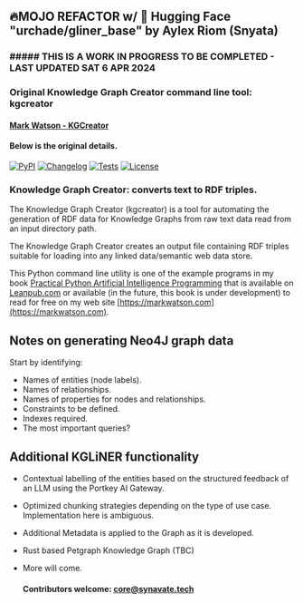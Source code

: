## 🔥MOJO REFACTOR w/ 🤗 Hugging Face "urchade/gliner_base" by Aylex Riom (Snyata)
###  ##### THIS IS A WORK IN PROGRESS TO BE COMPLETED -  LAST UPDATED SAT 6 APR 2024 ######

### Original Knowledge Graph Creator command line tool: kgcreator
#### [Mark Watson - KGCreator](https://github.com/mark-watson/kgcreator)

#### Below is the original details.
[![PyPI](https://img.shields.io/pypi/v/kgcreator.svg)](https://pypi.org/project/kgcreator/)
[![Changelog](https://img.shields.io/github/v/release/mark-watson/kgcreator?include_prereleases&label=changelog)](https://github.com/mark-watson/kgcreator/releases)
[![Tests](https://github.com/mark-watson/kgcreator/workflows/Test/badge.svg)](https://github.com/mark-watson/kgcreator/actions?query=workflow%3ATest)
[![License](https://img.shields.io/badge/license-Apache%202.0-blue.svg)](https://github.com/mark-watson/kgcreator/blob/master/LICENSE)

### Knowledge Graph Creator: converts text to RDF triples.

The Knowledge Graph Creator (kgcreator) is a tool for automating the generation of RDF data for Knowledge Graphs from raw text data read from an input directory path.

The Knowledge Graph Creator creates an output file containing RDF triples suitable for loading into any linked data/semantic web data store.

This Python command line utility is one of the example programs in my book
[Practical Python Artificial Intelligence Programming](https://leanpub.com/pythonai) that is available on [Leanpub.com](https://leanpub.com/pythonai) or available (in the future, this book is under development) to read for free on my web site [https://markwatson.com](https://markwatson.com).


## Notes on generating Neo4J graph data

Start by identifying:

- Names of entities (node labels).
- Names of relationships.
- Names of properties for nodes and relationships.
- Constraints to be defined.
- Indexes required.
- The most important queries?

## Additional KGLiNER functionality
- Contextual labelling of the entities based on the structured feedback of an LLM using the Portkey AI Gateway.
- Optimized chunking strategies depending on the type of use case. Implementation here is ambiguous.
- Additional Metadata is applied to the Graph as it is developed.
- Rust based Petgraph Knowledge Graph (TBC)
- More will come.

  #### Contributors welcome: core@synavate.tech
